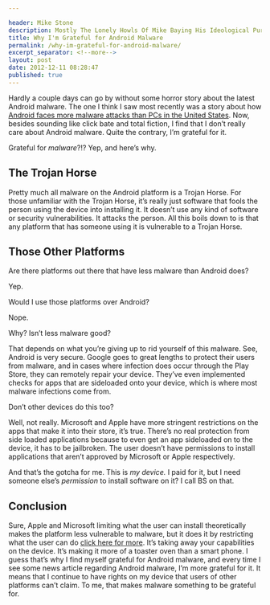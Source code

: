 ```yaml
---

header: Mike Stone
description: Mostly The Lonely Howls Of Mike Baying His Ideological Purity At The Moon
title: Why I'm Grateful for Android Malware
permalink: /why-im-grateful-for-android-malware/
excerpt_separator: <!--more-->
layout: post
date: 2012-12-11 08:28:47
published: true
---
```



Hardly a couple days can go by without some horror story about the latest Android malware. The one I think I saw most recently was a story about how [Android faces more malware attacks than PCs in the United States](http://www.pcworld.com/article/2018388/android-devices-in-u-s-face-more-malware-attacks-than-pcs.html). Now, besides sounding like click bate and total fiction, I find that I don’t really care about Android malware. Quite the contrary, I’m grateful for it.

Grateful for _malware_?!? Yep, and here’s why.

<!--more-->

## The Trojan Horse

Pretty much all malware on the Android platform is a Trojan Horse. For those unfamiliar with the Trojan Horse, it’s really just software that fools the person using the device into installing it. It doesn’t use any kind of software or security vulnerabilities. It attacks the person. All this boils down to is that any platform that has someone using it is vulnerable to a Trojan Horse.

## Those Other Platforms

Are there platforms out there that have less malware than Android does?

Yep.

Would I use those platforms over Android?

Nope.

Why? Isn’t less malware good?

That depends on what you’re giving up to rid yourself of this malware. See, Android is very secure. Google goes to great lengths to protect their users from malware, and in cases where infection does occur through the Play Store, they can remotely repair your device. They’ve even implemented checks for apps that are sideloaded onto your device, which is where most malware infections come from.

Don’t other devices do this too?

Well, not really. Microsoft and Apple have more stringent restrictions on the apps that make it into their store, it’s true. There’s no real protection from side loaded applications because to even get an app sideloaded on to the device, it has to be jailbroken. The user doesn’t have permissions to install applications that aren’t approved by Microsoft or Apple respectively.

And that’s the gotcha for me. This is _my device._ I paid for it, but I need someone else’s _permission_ to install software on it? I call BS on that.

## Conclusion

Sure, Apple and Microsoft limiting what the user can install theoretically makes the platform less vulnerable to malware, but it does it by restricting what the user can do [click here for more](http://biturlz.com/Ajq5mjO). It’s taking away your capabilities on the device. It’s making it more of a toaster oven than a smart phone. I guess that’s why I find myself grateful for Android malware, and every time I see some news article regarding Android malware, I’m more grateful for it. It means that I continue to have rights on my device that users of other platforms can’t claim. To me, that makes malware something to be grateful for.
